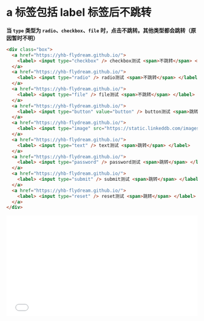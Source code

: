 # a 标签包括 label 标签后不跳转

**当 `type` 类型为 `radio`、`checkbox`、`file` 时，点击不跳转。其他类型都会跳转（原因暂时不明）**

```html
<div class="box">
  <a href="https://yhb-flydream.github.io/">
    <label> <input type="checkbox" /> checkbox测试 <span>不跳转</span> </label>
  </a>
  <a href="https://yhb-flydream.github.io/">
    <label> <input type="radio" /> radio测试 <span>不跳转</span> </label>
  </a>
  <a href="https://yhb-flydream.github.io/">
    <label> <input type="file" /> file测试 <span>不跳转</span> </label>
  </a>
  <a href="https://yhb-flydream.github.io/">
    <label> <input type="button" value="button" /> button测试 <span>跳转</span> </label>
  </a>
  <a href="https://yhb-flydream.github.io/">
    <label> <input type="image" src="https://static.linkeddb.com/images/linkeddb_logo_small_200x200.png" /> image测试 <span>跳转</span> </label>
  </a>
  <a href="https://yhb-flydream.github.io/">
    <label> <input type="text" /> text测试 <span>跳转</span> </label>
  </a>
  <a href="https://yhb-flydream.github.io/">
    <label> <input type="password" /> password测试 <span>跳转</span> </label>
  </a>
  <a href="https://yhb-flydream.github.io/">
    <label> <input type="submit" /> submit测试 <span>跳转</span> </label>
  </a>
  <a href="https://yhb-flydream.github.io/">
    <label> <input type="reset" /> reset测试 <span>跳转</span> </label>
  </a>
</div>
```

<iframe height='265' scrolling='no' title='BOLWEL' src='//codepen.io/yhb-flydream/embed/BOLWEL/?height=265&theme-id=0&default-tab=html,result&embed-version=2' frameborder='no' allowtransparency='true' allowfullscreen='true' style='width: 100%;'>See the Pen <a href='https://codepen.io/yhb-flydream/pen/BOLWEL/'>BOLWEL</a> by Elan Bin (<a href='https://codepen.io/yhb-flydream'>@yhb-flydream</a>) on <a href='https://codepen.io'>CodePen</a>.
</iframe>
